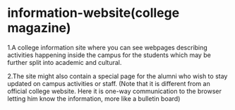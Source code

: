 # information-website(college magazine)
1.A college information site where you can see webpages describing activities happening inside the campus for the students which may be further split into academic and cultural. 

2.The site might also contain a special page for the alumni who wish to stay updated on campus activities or staff. (Note that it is different from an official college website. Here it is one-way communication to the browser letting him know the information, more like a bulletin board)
